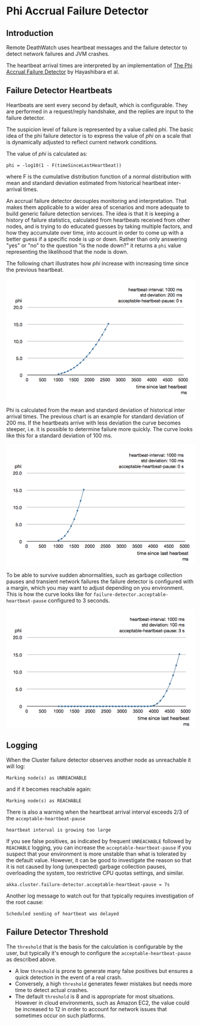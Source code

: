 # Phi Accrual Failure Detector

## Introduction

Remote DeathWatch uses heartbeat messages and the failure detector to detect network failures and JVM crashes. 

The heartbeat arrival times are interpreted by an implementation of
[The Phi Accrual Failure Detector](https://pdfs.semanticscholar.org/11ae/4c0c0d0c36dc177c1fff5eb84fa49aa3e1a8.pdf) by Hayashibara et al.

## Failure Detector Heartbeats

Heartbeats are sent every second by default, which is configurable. They are performed in a request/reply handshake, and the replies are input to the failure detector.

The suspicion level of failure is represented by a value called *phi*.
The basic idea of the phi failure detector is to express the value of *phi* on a scale that
is dynamically adjusted to reflect current network conditions.

The value of *phi* is calculated as:

```
phi = -log10(1 - F(timeSinceLastHeartbeat))
```

where F is the cumulative distribution function of a normal distribution with mean
and standard deviation estimated from historical heartbeat inter-arrival times.

An accrual failure detector decouples monitoring and interpretation. That makes
them applicable to a wider area of scenarios and more adequate to build generic
failure detection services. The idea is that it is keeping a history of failure
statistics, calculated from heartbeats received from other nodes, and is
trying to do educated guesses by taking multiple factors, and how they
accumulate over time, into account in order to come up with a better guess if a
specific node is up or down. Rather than only answering "yes" or "no" to the
question "is the node down?" it returns a `phi` value representing the
likelihood that the node is down.
 
The following chart illustrates how *phi* increase with increasing time since the
previous heartbeat.

![phi1.png](../images/phi1.png)

Phi is calculated from the mean and standard deviation of historical
inter arrival times. The previous chart is an example for standard deviation
of 200 ms. If the heartbeats arrive with less deviation the curve becomes steeper,
i.e. it is possible to determine failure more quickly. The curve looks like this for
a standard deviation of 100 ms.

![phi2.png](../images/phi2.png)

To be able to survive sudden abnormalities, such as garbage collection pauses and
transient network failures the failure detector is configured with a margin, which
you may want to adjust depending on you environment.
This is how the curve looks like for `failure-detector.acceptable-heartbeat-pause` configured to
3 seconds.

![phi3.png](../images/phi3.png)
 
## Logging

When the Cluster failure detector observes another node as unreachable it will log:

```
Marking node(s) as UNREACHABLE
```

and if it becomes reachable again:
```
Marking node(s) as REACHABLE
```

There is also a warning when the heartbeat arrival interval exceeds 2/3 of the `acceptable-heartbeat-pause`

```
heartbeat interval is growing too large
```


If you see false positives, as indicated by frequent `UNREACHABLE` followed by `REACHABLE` logging, you can
increase the `acceptable-heartbeat-pause` if you suspect that your environment is more unstable than what
is tolerated by the default value. However, it can be good to investigate the reason so that it is not caused
by long (unexpected) garbage collection pauses, overloading the system, too restrictive CPU quotas settings,
and similar.  

```
akka.cluster.failure-detector.acceptable-heartbeat-pause = 7s
```

Another log message to watch out for that typically requires investigation of the root cause:

```
Scheduled sending of heartbeat was delayed
```

## Failure Detector Threshold

The `threshold` that is the basis for the calculation is configurable by the
user, but typically it's enough to configure the `acceptable-heartbeat-pause` as described above.

* A low `threshold` is prone to generate many false positives but ensures
a quick detection in the event of a real crash. 
* Conversely, a high `threshold` generates fewer mistakes but needs more time to detect actual crashes. 
* The default `threshold` is 8 and is appropriate for most situations. However in
cloud environments, such as Amazon EC2, the value could be increased to 12 in
order to account for network issues that sometimes occur on such platforms.
